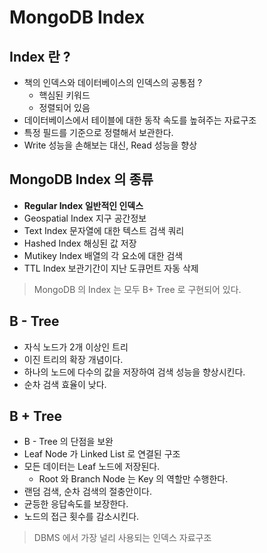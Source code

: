 # MongoDB Index

## Index 란 ?
- 책의 인덱스와 데이터베이스의 인덱스의 공통점 ?
  - 핵심된 키워드
  - 정렬되어 있음
- 데이터베이스에서 테이블에 대한 동작 속도를 높혀주는 자료구조
- 특정 필드를 기준으로 정렬해서 보관한다.
- Write 성능을 손해보는 대신, Read 성능을 향상

## MongoDB Index 의 종류
- **Regular Index 일반적인 인덱스**
- Geospatial Index 지구 공간정보
- Text Index 문자열에 대한 텍스트 검색 쿼리
- Hashed Index 해싱된 값 저장
- Mutikey Index 배열의 각 요소에 대한 검색
- TTL Index 보관기간이 지난 도큐먼트 자동 삭제
> MongoDB 의 Index 는 모두 B+ Tree 로 구현되어 있다.

## B - Tree
- 자식 노드가 2개 이상인 트리
- 이진 트리의 확장 개념이다.
- 하나의 노드에 다수의 값을 저장하여 검색 성능을 향상시킨다.
- 순차 검색 효율이 낮다.

## B + Tree
- B - Tree 의 단점을 보완
- Leaf Node 가 Linked List 로 연결된 구조
- 모든 데이터는 Leaf 노드에 저장된다.
  - Root 와 Branch Node 는 Key 의 역할만 수행한다.
- 랜덤 검색, 순차 검색의 절충안이다.
- 균등한 응답속도를 보장한다.
- 노드의 접근 횟수를 감소시킨다.
> DBMS 에서 가장 널리 사용되는 인덱스 자료구조
